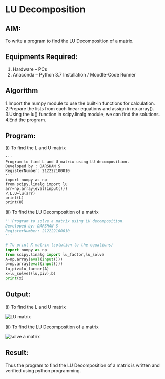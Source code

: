 # LU Decomposition 

## AIM:
To write a program to find the LU Decomposition of a matrix.

## Equipments Required:
1. Hardware – PCs
2. Anaconda – Python 3.7 Installation / Moodle-Code Runner

## Algorithm
1.Import the numpy module to use the built-in functions for calculation.
2.Prepare the lists from each linear equations and assign in np.array().   
3.Using the lu() function in scipy.linalg module, we can find the solutions.   
4.End the program.
## Program:
(i) To find the L and U matrix
```pythono
'''
Program to find L and U matrix using LU decomposition.
Developed by : DARSHAN S  
RegisterNumber: 212222100010
'''
import numpy as np
from scipy.linalg import lu
arr=np.array(eval(input()))
P,L,U=lu(arr)
print(L)
print(U)
```
(ii) To find the LU Decomposition of a matrix
```python
'''Program to solve a matrix using LU decomposition.
Developed by: DARSHAN S 
RegisterNumber: 212222100010
'''

# To print X matrix (solution to the equations)
import numpy as np
from scipy.linalg import lu_factor,lu_solve
A=np.array(eval(input()))
b=np.array(eval(input()))
lu,piv=lu_factor(A)
x=lu_solve((lu,piv),b)
print(x)

```

## Output:
(i) To find the L and U matrix

![LU matrix](https://github.com/Darshans05/LU-Decomposition/assets/115534676/1add59a4-26fe-44cb-8f67-76fadcee57ca)

(ii) To find the LU Decomposition of a matrix

![solve a matrix](https://github.com/Darshans05/LU-Decomposition/assets/115534676/879fc7d3-eb69-4265-8b12-a3b0dc689237)

## Result:
Thus the program to find the LU Decomposition of a matrix is written and verified using python programming.

